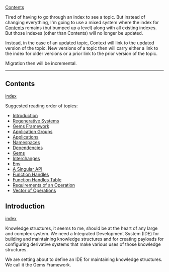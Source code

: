 [Contents](../../Contents.md)

Tired of having to go through an index to see a topic. But instead of changing everything, I'm going to use a mixed system where the index for [Contents](../../Contents.md) remains (but bumped up a level) along with all existing indexes. But those indexes (other than Contents) will no longer be updated.

Instead, in the case of an updated topic, Context will link to the updated version of the topic. New versions of a topic then will carry either a link to the index for older versions or a prior link to the prior version of the topic.

Migration then will be incremental.

---

## Contents
[index](../../Contents.md)

Suggested reading order of topics:

- [Introduction](May-12-2022.md#Introduction)
- [Regenerative Systems](../../Older%20Topic%20Indexes/Regenerative%20Systems.md)
- [Gems Framework](../../Older%20Topic%20Indexes/Gems%20Framework.md)
- [Application Groups](../../Older%20Topic%20Indexes/Application%20Groups.md)
- [Applications](../../Older%20Topic%20Indexes/Applications.md)
- [Namespaces](../../Older%20Topic%20Indexes/Namespaces.md)
- [Dependencies](../../Older%20Topic%20Indexes/Dependencies.md)
- [Gems](../../Older%20Topic%20Indexes/Gems.md)
- [Interchanges](../../Older%20Topic%20Indexes/Interchanges.md)
- [Env](../../Older%20Topic%20Indexes/Env.md)
- [A Singular API](../../Older%20Topic%20Indexes/A%20Singular%20API.md)
- [Function Handles](../../Older%20Topic%20Indexes/Function%20Handles.md)
- [Function Handles Table](../../Older%20Topic%20Indexes/Function%20Handles%20Table.md)
- [Requirements of an Operation](../../Older%20Topic%20Indexes/Requirements%20of%20an%20Operation.md)
- [Vector of Operations](../../Older%20Topic%20Indexes/Vector%20of%20Operations.md)

## Introduction
[index](../../Older%20Topic%20Indexes/Introduction.md)

Knowledge structures, it seems to me, should be at the heart of any large and complex system. We need a Integrated Development System (IDE) for building and maintaining knowledge structures and for creating payloads for configuring derivative systems that make various uses of those knowledge structures.

 We are setting about to define an IDE for maintaining knowledge structures. We call it the Gems Framework.